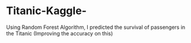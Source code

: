 # Titanic-Kaggle-
Using Random Forest Algorithm, I predicted the survival of passengers in the Titanic 
(Improving the accuracy on this)
